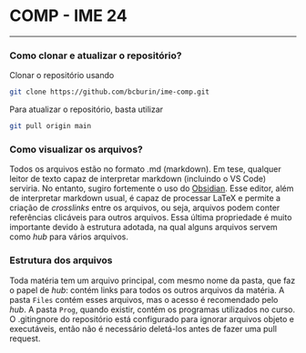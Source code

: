 # COMP - IME 24

---

### Como clonar e atualizar o repositório?

Clonar o repositório usando

```bash
git clone https://github.com/bcburin/ime-comp.git
```


Para atualizar o repositório, basta utilizar

```bash
git pull origin main
```


### Como visualizar os arquivos?

Todos os arquivos estão no formato .md (markdown). Em tese, qualquer leitor de texto capaz de interpretar markdown (incluindo o VS Code) serviria. No entanto, sugiro fortemente o uso do [Obsidian](https://obsidian.md/). Esse editor, além de interpretar markdown usual, é capaz de processar LaTeX e permite a criação de _crosslinks_ entre os arquivos, ou seja, arquivos podem conter referências clicáveis para outros arquivos. Essa última propriedade é muito importante devido à estrutura adotada, na qual alguns arquivos servem como _hub_ para vários arquivos.

### Estrutura dos arquivos

Toda matéria tem um arquivo principal, com mesmo nome da pasta, que faz o papel de _hub_: contém links para todos os outros arquivos da matéria. A pasta `Files` contém esses arquivos, mas o acesso é recomendado pelo _hub_. A pasta `Prog`, quando existir, contém os programas utilizados no curso. O .gitingnore do repositório está configurado para ignorar arquivos objeto e executáveis, então não é necessário deletá-los antes de fazer uma pull request.
